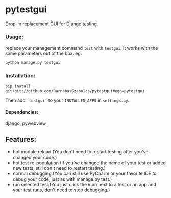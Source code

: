 # pytestgui
Drop-in replacement GUI for Django testing.  

### Usage:

replace your management command `test` with `testgui`. It works with the same parameters out of the box. eg.

    python manage.py testgui

### Installation:

    pip install git+git://github.com/BarnabasSzabolcs/pytestgui#egg=pytestgui

Then add `'testgui'` to your `INSTALLED_APPS` in `settings.py`.

#### Dependencies: 

django, pywebview

## Features:

- hot module reload (You don't need to restart testing after you've changed your code.)
- hot test re-population (If you've changed the name of your test or added new tests, still don't need to restart testing.)
- normal debugging (You can still use PyCharm or your favorite IDE to debug your code, just as with manage.py test.)
- run selected test (You just click the icon next to a test or an app and your test runs, don't need to stop debugging.)
